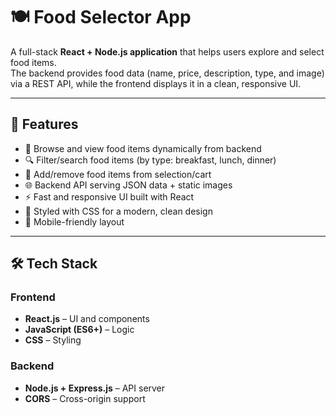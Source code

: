 # 🍽️ Food Selector App

A full-stack **React + Node.js application** that helps users explore and select food items.  
The backend provides food data (name, price, description, type, and image) via a REST API, while the frontend displays it in a clean, responsive UI.

---

## 🚀 Features

- 📝 Browse and view food items dynamically from backend  
- 🔍 Filter/search food items (by type: breakfast, lunch, dinner)  
- 🛒 Add/remove food items from selection/cart  
- 🌐 Backend API serving JSON data + static images  
- ⚡ Fast and responsive UI built with React  
- 🎨 Styled with CSS for a modern, clean design  
- 📱 Mobile-friendly layout  

---

## 🛠️ Tech Stack

### Frontend
- **React.js** – UI and components  
- **JavaScript (ES6+)** – Logic  
- **CSS** – Styling  

### Backend
- **Node.js + Express.js** – API server  
- **CORS** – Cross-origin support  
